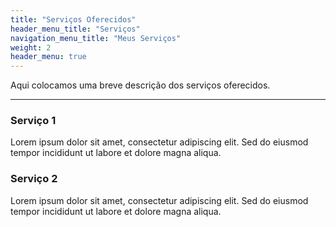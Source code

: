 ```yaml
---
title: "Serviços Oferecidos"
header_menu_title: "Serviços"
navigation_menu_title: "Meus Serviços"
weight: 2
header_menu: true
---
```


Aqui colocamos uma breve descrição dos serviços oferecidos.

---

### Serviço 1

Lorem ipsum dolor sit amet, consectetur adipiscing elit. Sed do eiusmod tempor incididunt ut labore et dolore magna aliqua.

### Serviço 2

Lorem ipsum dolor sit amet, consectetur adipiscing elit. Sed do eiusmod tempor incididunt ut labore et dolore magna aliqua.